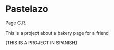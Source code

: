 # Pastelazo
Page C.R.

This is a project about a bakery page for a friend

(THIS IS A PROJECT IN SPANISH)
